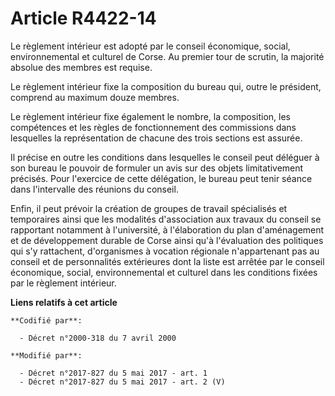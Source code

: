 # Article R4422-14

Le règlement intérieur est adopté par le     conseil économique, social, environnemental et culturel de Corse. Au premier
tour de scrutin, la majorité absolue des membres est requise. 

Le règlement intérieur fixe la composition du bureau qui, outre le président, comprend au maximum douze membres. 

Le règlement intérieur fixe également le nombre, la composition, les compétences et les règles de fonctionnement des
commissions dans lesquelles la représentation de chacune des trois sections est assurée. 

Il précise en outre les conditions dans lesquelles le conseil peut déléguer à son bureau le pouvoir de formuler un avis sur
des objets limitativement précisés. Pour l'exercice de cette délégation, le bureau peut tenir séance dans l'intervalle des
réunions du conseil. 

Enfin, il peut prévoir la création de groupes de travail spécialisés et temporaires ainsi que les modalités d'association aux
travaux du conseil se rapportant notamment à l'université, à l'élaboration du plan d'aménagement et de développement durable
de Corse ainsi qu'à l'évaluation des politiques qui s'y rattachent, d'organismes à vocation régionale n'appartenant pas au
conseil et de personnalités extérieures dont la liste est arrêtée par le     conseil économique, social, environnemental et
culturel dans les conditions fixées par le règlement intérieur.

**Liens relatifs à cet article**

	**Codifié par**:

	  - Décret n°2000-318 du 7 avril 2000

	**Modifié par**:

	  - Décret n°2017-827 du 5 mai 2017 - art. 1
	  - Décret n°2017-827 du 5 mai 2017 - art. 2 (V)
